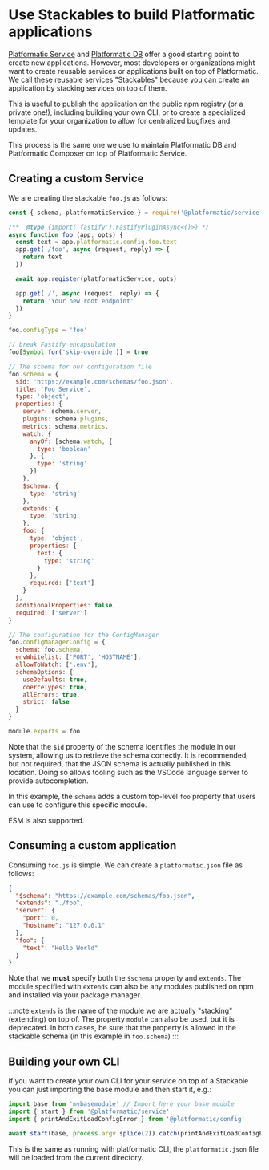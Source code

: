 # Use Stackables to build Platformatic applications

[Platformatic Service](/docs/reference/db/introduction.md) and [Platformatic DB](/docs/reference/db/introduction.md)
offer a good starting point to create new applications. However, most developers or organizations might want to
create reusable services or applications built on top of Platformatic.
We call these reusable services "Stackables" because you can create an application by stacking services on top of them.

This is useful to publish the application on the public npm registry (or a private one!), including building your own CLI,
or to create a specialized template for your organization to allow for centralized bugfixes and updates.

This process is the same one we use to maintain Platformatic DB and Platformatic Composer on top of Platformatic Service.

## Creating a custom Service

We are creating the stackable `foo.js` as follows: 

```js
const { schema, platformaticService } = require('@platformatic/service')

/**  @type {import('fastify').FastifyPluginAsync<{}>} */
async function foo (app, opts) {
  const text = app.platformatic.config.foo.text
  app.get('/foo', async (request, reply) => {
    return text
  })

  await app.register(platformaticService, opts)

  app.get('/', async (request, reply) => {
    return 'Your new root endpoint'
  })
}

foo.configType = 'foo'

// break Fastify encapsulation
foo[Symbol.for('skip-override')] = true

// The schema for our configuration file
foo.schema = {
  $id: 'https://example.com/schemas/foo.json',
  title: 'Foo Service',
  type: 'object',
  properties: {
    server: schema.server,
    plugins: schema.plugins,
    metrics: schema.metrics,
    watch: {
      anyOf: [schema.watch, {
        type: 'boolean'
      }, {
        type: 'string'
      }]
    },
    $schema: {
      type: 'string'
    },
    extends: {
      type: 'string'
    },
    foo: {
      type: 'object',
      properties: {
        text: {
          type: 'string'
        }
      },
      required: ['text']
    }
  },
  additionalProperties: false,
  required: ['server']
}

// The configuration for the ConfigManager
foo.configManagerConfig = {
  schema: foo.schema,
  envWhitelist: ['PORT', 'HOSTNAME'],
  allowToWatch: ['.env'],
  schemaOptions: {
    useDefaults: true,
    coerceTypes: true,
    allErrors: true,
    strict: false
  }
}

module.exports = foo
```

Note that the `$id` property of the schema identifies the module in our system,
allowing us to retrieve the schema correctly.
It is recommended, but not required, that the JSON schema is actually
published in this location. Doing so allows tooling such as the VSCode
language server to provide autocompletion.

In this example, the `schema` adds a custom top-level `foo` property
that users can use to configure this specific module.

ESM is also supported.

## Consuming a custom application

Consuming `foo.js` is simple. We can create a `platformatic.json` file as follows:

```json
{
  "$schema": "https://example.com/schemas/foo.json",
  "extends": "./foo",
  "server": {
    "port": 0,
    "hostname": "127.0.0.1"
  },
  "foo": {
    "text": "Hello World"
  }
}
```

Note that we __must__ specify both the `$schema` property and `extends`.
The module specified with `extends` can also be any modules published on npm and installed via your package manager.

:::note
`extends` is the name of the module we are actually "stacking" (extending) on top of. 
The property `module` can also be used, but it is deprecated. In both cases, be sure that the property is allowed in the stackable schema (in this example in `foo.schema`)
:::

## Building your own CLI
If you want to create your own CLI for your service on top of a Stackable you can just importing the base module and then start it, e.g.:

```js
import base from 'mybasemodule' // Import here your base module
import { start } from '@platformatic/service'
import { printAndExitLoadConfigError } from '@platformatic/config'

await start(base, process.argv.splice(2)).catch(printAndExitLoadConfigError)
```

This is the same as running with platformatic CLI, the `platformatic.json` file will be loaded from the current directory.
